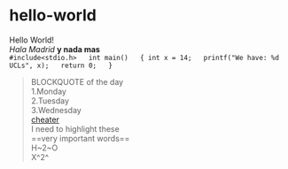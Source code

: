 # hello-world
Hello World!  
*Hala Madrid*
**y nada mas**  
`#include<stdio.h>  
int main()  
{
  int x = 14;  
  printf("We have: %d UCLs", x);  
  return 0;  
}`  
>BLOCKQUOTE of the day   
1.Monday  
2.Tuesday  
3.Wednesday  
[cheater](https://www.google.com)  
I need to highlight these  
==very important words==  
H~2~O  
X^2^
